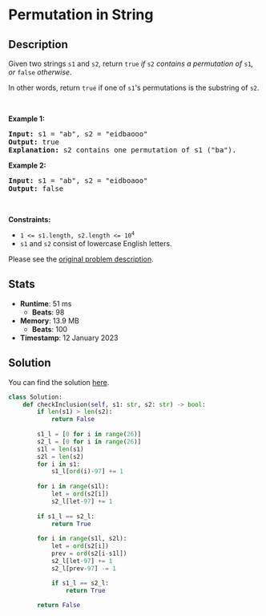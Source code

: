 # Permutation in String

## Description

<p>Given two strings <code>s1</code> and <code>s2</code>, return <code>true</code><em> if </em><code>s2</code><em> contains a permutation of </em><code>s1</code><em>, or </em><code>false</code><em> otherwise</em>.</p>

<p>In other words, return <code>true</code> if one of <code>s1</code>&#39;s permutations is the substring of <code>s2</code>.</p>

<p>&nbsp;</p>
<p><strong class="example">Example 1:</strong></p>

<pre>
<strong>Input:</strong> s1 = &quot;ab&quot;, s2 = &quot;eidbaooo&quot;
<strong>Output:</strong> true
<strong>Explanation:</strong> s2 contains one permutation of s1 (&quot;ba&quot;).
</pre>

<p><strong class="example">Example 2:</strong></p>

<pre>
<strong>Input:</strong> s1 = &quot;ab&quot;, s2 = &quot;eidboaoo&quot;
<strong>Output:</strong> false
</pre>

<p>&nbsp;</p>
<p><strong>Constraints:</strong></p>

<ul>
	<li><code>1 &lt;= s1.length, s2.length &lt;= 10<sup>4</sup></code></li>
	<li><code>s1</code> and <code>s2</code> consist of lowercase English letters.</li>
</ul>


Please see the [original problem description](https://leetcode.com/problems/permutation-in-string/).

## Stats

- **Runtime**: 51 ms
    - **Beats**: 98
- **Memory**: 13.9 MB
    - **Beats**: 100
- **Timestamp**: 12 January 2023

## Solution

You can find the solution [here](./permutation-in-string.py).

```python
class Solution:
    def checkInclusion(self, s1: str, s2: str) -> bool:
        if len(s1) > len(s2):
            return False
        
        s1_l = [0 for i in range(26)]
        s2_l = [0 for i in range(26)]
        s1l = len(s1)
        s2l = len(s2)
        for i in s1:
            s1_l[ord(i)-97] += 1
        
        for i in range(s1l):
            let = ord(s2[i])
            s2_l[let-97] += 1
        
        if s1_l == s2_l:
            return True
        
        for i in range(s1l, s2l):
            let = ord(s2[i])
            prev = ord(s2[i-s1l])
            s2_l[let-97] += 1
            s2_l[prev-97] -= 1

            if s1_l == s2_l:
                return True
        
        return False




```
